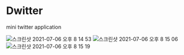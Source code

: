 
# Dwitter
mini twitter application

![스크린샷 2021-07-06 오후 8 14 53](https://user-images.githubusercontent.com/62753490/124591365-2d843880-de97-11eb-8a86-23e4515c8b36.png)
![스크린샷 2021-07-06 오후 8 15 06](https://user-images.githubusercontent.com/62753490/124591374-2fe69280-de97-11eb-9f52-7d9b1efdc593.png)
![스크린샷 2021-07-06 오후 8 15 19](https://user-images.githubusercontent.com/62753490/124591377-307f2900-de97-11eb-97d3-bfc5f9ff8eb7.png)
